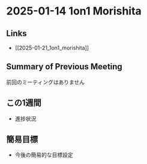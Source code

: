 # 2025-01-14 1on1 Morishita

## Links

- [[2025-01-21_1on1_morishita]]

## Summary of Previous Meeting

前回のミーティングはありません

## この1週間
- 進捗状況

## 簡易目標
- 今後の簡易的な目標設定
